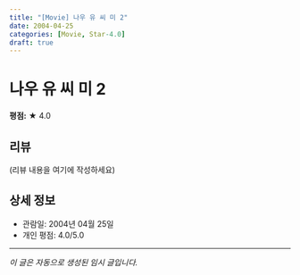 ```yaml
---
title: "[Movie] 나우 유 씨 미 2"
date: 2004-04-25
categories: [Movie, Star-4.0]
draft: true
---
```


# 나우 유 씨 미 2

**평점:** ★ 4.0

## 리뷰

(리뷰 내용을 여기에 작성하세요)

## 상세 정보

- 관람일: 2004년 04월 25일
- 개인 평점: 4.0/5.0

---

*이 글은 자동으로 생성된 임시 글입니다.*
